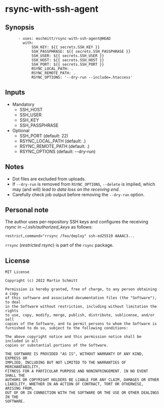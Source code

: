 # rsync-with-ssh-agent

## Synopsis

```
      - uses: mschmitt/rsync-with-ssh-agent@HEAD
        with: 
            SSH_KEY: ${{ secrets.SSH_KEY }}
            SSH_PASSPHRASE: ${{ secrets.SSH_PASSPHRASE }}
            SSH_USER: ${{ secrets.SSH_USER }}
            SSH_HOST: ${{ secrets.SSH_HOST }}
            SSH_PORT: ${{ secrets.SSH_PORT }}
            RSYNC_LOCAL_PATH: .
            RSYNC_REMOTE_PATH: .
            RSYNC_OPTIONS: '--dry-run --include=.htaccess'
```

## Inputs

* Mandatory
    * SSH_HOST
    * SSH_USER
    * SSH_KEY
    * SSH_PASSPHRASE
* Optional
    * SSH_PORT (default: 22)
    * RSYNC_LOCAL_PATH (default: .)
    * RSYNC_REMOTE_PATH (default: .)
    * RSYNC_OPTIONS (default: --dry-run)

## Notes

* Dot files are excluded from uploads.
* If `--dry-run` is removed from `RSYNC_OPTIONS`, `--delete` is implied, which may (and will) *lead to data loss on the receiving end*. 
* Carefully check job output before removing the `--dry-run` option.

## Personal note

The author uses per-repository SSH keys and configures the receiving _rsync_ in _~/.ssh/authorized_keys_ as follows:

```
restrict,command="rrsync /foo/deploy" ssh-ed25519 AAAAC3...
```

`rrsync` (_restricted rsync_) is part of the `rsync` package.

## License

```
MIT License

Copyright (c) 2022 Martin Schmitt

Permission is hereby granted, free of charge, to any person obtaining a copy
of this software and associated documentation files (the "Software"), to deal
in the Software without restriction, including without limitation the rights
to use, copy, modify, merge, publish, distribute, sublicense, and/or sell
copies of the Software, and to permit persons to whom the Software is
furnished to do so, subject to the following conditions:

The above copyright notice and this permission notice shall be included in all
copies or substantial portions of the Software.

THE SOFTWARE IS PROVIDED "AS IS", WITHOUT WARRANTY OF ANY KIND, EXPRESS OR
IMPLIED, INCLUDING BUT NOT LIMITED TO THE WARRANTIES OF MERCHANTABILITY,
FITNESS FOR A PARTICULAR PURPOSE AND NONINFRINGEMENT. IN NO EVENT SHALL THE
AUTHORS OR COPYRIGHT HOLDERS BE LIABLE FOR ANY CLAIM, DAMAGES OR OTHER
LIABILITY, WHETHER IN AN ACTION OF CONTRACT, TORT OR OTHERWISE, ARISING FROM,
OUT OF OR IN CONNECTION WITH THE SOFTWARE OR THE USE OR OTHER DEALINGS IN THE
SOFTWARE.
```
